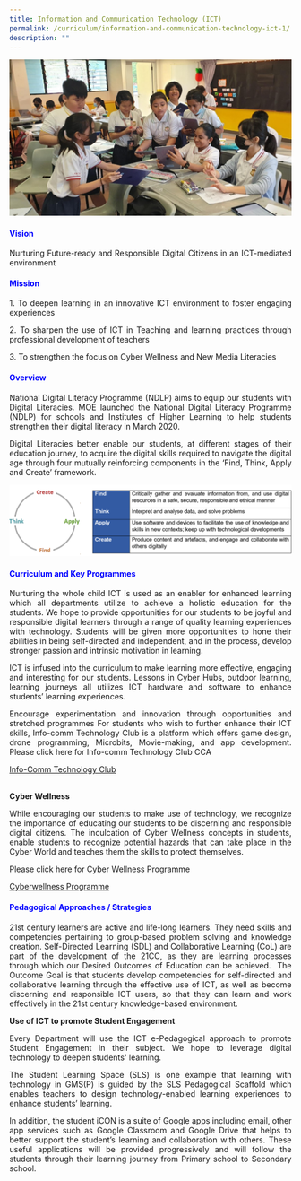 ```yaml
---
title: Information and Communication Technology (ICT)
permalink: /curriculum/information-and-communication-technology-ict-1/
description: ""
---
```

![](/images/ict%20pic.jpg)

<h4 style="color:blue;">Vision</h4>

<p style="text-align: justify;">Nurturing Future-ready and Responsible Digital Citizens in an ICT-mediated environment</p>

<h4 style="color:blue;">Mission</h4>

<p></p><p style="text-align: justify;">1.  	To deepen learning in an innovative ICT environment to foster engaging experiences<br>
</p><p style="text-align: justify;">2.  	To sharpen the use of ICT in Teaching and learning practices through professional development of teachers
</p><p style="text-align: justify;">3.  	To strengthen the focus on Cyber Wellness and New Media Literacies</p>


<h4 style="color:blue;">Overview</h4>

<p></p><p style="text-align: justify;">National Digital Literacy Programme (NDLP) aims to equip our students with Digital Literacies.
MOE launched the National Digital Literacy Programme (NDLP) for schools and Institutes of Higher Learning to help students strengthen their digital literacy in March 2020.
  
</p><p style="text-align: justify;">Digital Literacies better enable our students, at different stages of their education journey, to acquire the digital skills required to navigate the digital age through four mutually reinforcing components in the ‘Find, Think, Apply and Create’ framework.</p>

![](/images/ICT.png)

<h4 style="color:blue;">Curriculum and Key Programmes</h4>

<p></p><p style="text-align: justify;">Nurturing the whole child
ICT is used as an enabler for enhanced learning which all departments utilize to achieve a holistic education for the students. We hope to provide opportunities for our students to be joyful and responsible digital learners through a range of quality learning experiences with technology. Students will be given more opportunities to hone their abilities in being self-directed and independent, and in the process, develop stronger passion and intrinsic motivation in learning.

</p><p style="text-align: justify;">ICT is infused into the curriculum to make learning more effective, engaging and interesting for our students. Lessons in Cyber Hubs, outdoor learning, learning journeys all utilizes ICT hardware and software to enhance students’ learning experiences.
 
</p><p style="text-align: justify;">Encourage experimentation and innovation through opportunities and stretched programmes
For students who wish to further enhance their ICT skills, Info-comm Technology Club is a platform which offers game design, drone programming, Microbits, Movie-making, and app development.
Please click here for Info-comm Technology Club CCA</p>

[Info-Comm Technology Club](/co-curricular-activities/cca/clubs-n-societies/info-comm-technology-club/)
<br><br>

<b>Cyber Wellness</b>
<p></p><p style="text-align: justify;">While encouraging our students to make use of technology, we recognize the importance of educating our students to be discerning and responsible digital citizens. The inculcation of Cyber Wellness concepts in students, enable students to recognize potential hazards that can take place in the Cyber World and teaches them the skills to protect themselves.

</p><p style="text-align: justify;">Please click here for Cyber Wellness Programme</p>

[Cyberwellness Programme](/curriculum/character-n-citizenship-education-cce-1/cyber-wellness-programme/)
<p></p>

<h4 style="color:blue;">Pedagogical Approaches / Strategies</h4>

<p></p><p style="text-align: justify;">21st century learners are active and life-long learners. They need skills and competencies pertaining to group-based problem solving and knowledge creation. Self-Directed Learning (SDL) and Collaborative Learning (CoL) are part of the development of the 21CC, as they are learning processes through which our Desired Outcomes of Education can be achieved.&nbsp; The Outcome Goal is that students develop competencies for self-directed and collaborative learning through the effective use of ICT, as well as become discerning and responsible ICT users, so that they can learn and work effectively in the 21st century knowledge-based environment.<br></p>

<b>Use of ICT to promote Student Engagement</b>
<p></p><p style="text-align: justify;">Every Department will use the ICT e-Pedagogical approach to promote Student Engagement in their subject. We hope to leverage digital technology to deepen students' learning.

</p><p style="text-align: justify;">The Student Learning Space (SLS) is one example that learning with technology in GMS(P) is guided by the SLS Pedagogical Scaffold which enables teachers to design technology-enabled learning experiences to enhance students’ learning.

</p><p style="text-align: justify;">In addition, the student iCON is a suite of Google apps including email, other app services such as Google Classroom and Google Drive that helps to better support the student’s learning and collaboration with others. These useful applications will be provided progressively and will follow the students through their learning journey from Primary school to Secondary school.</p>